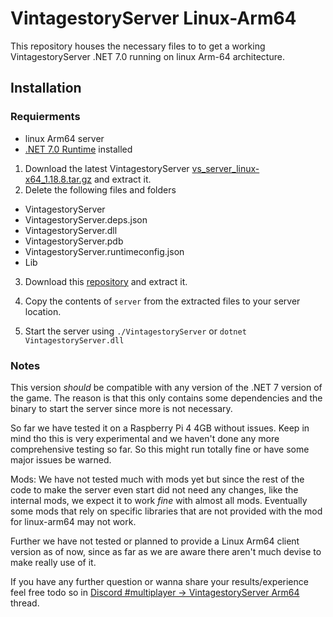 # VintagestoryServer Linux-Arm64

This repository houses the necessary files to to get a working VintagestoryServer .NET 7.0 running on linux Arm-64 architecture.

## Installation

### Requierments
 - linux Arm64 server
 - [.NET 7.0 Runtime](https://dotnet.microsoft.com/en-us/download/dotnet/7.0) installed

1. Download the latest VintagestoryServer [vs_server_linux-x64_1.18.8.tar.gz](https://cdn.vintagestory.at/gamefiles/stable/vs_server_linux-x64_1.18.8.tar.gz) and extract it.
2. Delete the following files and folders
 - VintagestoryServer
 - VintagestoryServer.deps.json
 - VintagestoryServer.dll
 - VintagestoryServer.pdb
 - VintagestoryServer.runtimeconfig.json
 - Lib

3. Download this [repository](https://github.com/anegostudios/VintagestoryServerArm64/archive/refs/heads/master.zip) and extract it.

4. Copy the contents of `server` from the extracted files to your server location.

5. Start the server using `./VintagestoryServer` or `dotnet VintagestoryServer.dll`

### Notes
This version *should* be compatible with any version of the .NET 7 version of the game. The reason is that this only contains some dependencies and the binary to start the server since more is not necessary.

So far we have tested it on a Raspberry Pi 4 4GB without issues. Keep in mind tho this is very experimental and we haven't done any more comprehensive testing so far. So this might run totally fine or have some major issues be warned.

Mods: We have not tested much with mods yet but since the rest of the code to make the server even start did not need any changes, like the internal mods, we expect it to work _fine_ with almost all mods. Eventually some mods that rely on specific libraries that are not provided with the mod for linux-arm64 may not work.

Further we have not tested or planned to provide a Linux Arm64 client version as of now, since as far as we are aware there aren't much devise to make really use of it.

If you have any further question or wanna share your results/experience feel free todo so in [Discord #multiplayer ->
VintagestoryServer Arm64](https://discord.com/channels/302152934249070593/1128220205181587516) thread.